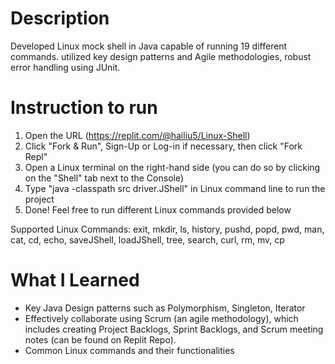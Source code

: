 # Description
 Developed Linux mock shell in Java capable of running 19 different commands. utilized key design patterns and Agile methodologies, robust error handling using JUnit.

# Instruction to run
1. Open the URL (https://replit.com/@hailiu5/Linux-Shell)
2. Click "Fork & Run", Sign-Up or Log-in if necessary, then click "Fork Repl"
3. Open a Linux terminal on the right-hand side (you can do so by clicking on the "Shell" tab next to the Console)
4. Type "java -classpath src driver.JShell" in Linux command line to run the project
5. Done! Feel free to run different Linux commands provided below

Supported Linux Commands: exit, mkdir, ls, history, pushd, popd, pwd, man, cat, cd, echo, saveJShell, loadJShell, tree, search, curl, rm, mv, cp

# What I Learned
- Key Java Design patterns such as Polymorphism, Singleton, Iterator
- Effectively collaborate using Scrum (an agile methodology), which includes creating Project Backlogs, Sprint Backlogs, and Scrum meeting notes (can be found on Replit Repo).
- Common Linux commands and their functionalities

